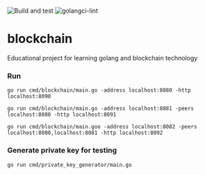 ![Build and test](https://github.com/okr-go-club/blockchain/actions/workflows/go.yml/badge.svg)
![golangci-lint](https://github.com/okr-go-club/blockchain/actions/workflows/golangci-lint.yml/badge.svg)

# blockchain

Educational project for learning golang and blockchain technology

### Run
```shell
go run cmd/blockchain/main.go -address localhost:8080 -http localhost:8090

go run cmd/blockchain/main.go -address localhost:8081 -peers localhost:8080 -http localhost:8091

go run cmd/blockchain/main.goo -address localhost:8082 -peers localhost:8080,localhost:8081 -http localhost:8092
```

### Generate private key for testing
```shell
go run cmd/private_key_generator/main.go
```

